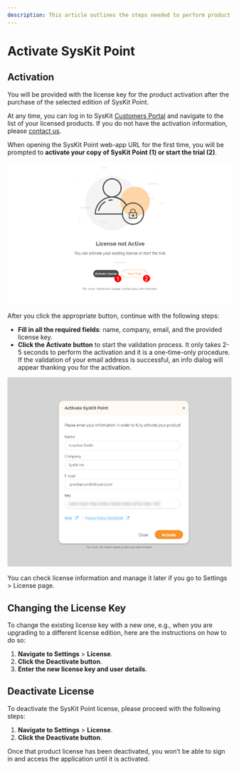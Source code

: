 ```yaml
---
description: This article outlines the steps needed to perform product activation.
---
```


# Activate SysKit Point

## Activation

You will be provided with the license key for the product activation after the purchase of the selected edition of SysKit Point.

At any time, you can log in to SysKit [Customers Portal](https://my.syskit.com/) and navigate to the list of your licensed products. If you do not have the activation information, please [contact us](https://www.syskit.com/company/contact-us).

When opening the SysKit Point web-app URL for the first time, you will be prompted to **activate your copy of SysKit Point (1) or start the trial (2)**.

![Activation Screen](../.gitbook/assets/activate-syskit-point_activate.png)

After you click the appropriate button, continue with the following steps:
* **Fill in all the required fields**: name, company, email, and the provided license key. 
* **Click the Activate button** to start the validation process. It only takes 2-5 seconds to perform the activation and it is a one-time-only procedure. If the validation of your email address is successful, an info dialog will appear thanking you for the activation. 

![Activation Dialog](../.gitbook/assets/activate-syskit-point_activation-dialog.png)

You can check license information and manage it later if you go to Settings &gt; License page.

## Changing the License Key

To change the existing license key with a new one, e.g., when you are upgrading to a different license edition, here are the instructions on how to do so:

1. **Navigate to Settings** &gt; **License**.
2. **Click the Deactivate button**.
3. **Enter the new license key and user details**.

## **Deactivate License**

To deactivate the SysKit Point license, please proceed with the following steps:

1. **Navigate to Settings** &gt; **License**. 
2. **Click the Deactivate button**. 

Once that product license has been deactivated, you won’t be able to sign in and access the application until it is activated.

